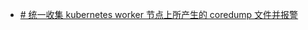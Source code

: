 - [# 统一收集 kubernetes worker 节点上所产生的 coredump 文件并报警](https://lework.github.io/2021/10/20/k8s-coredump/)